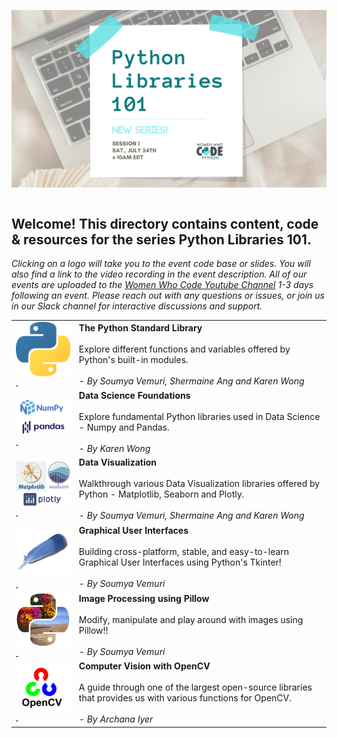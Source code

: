 <a href="https://www.womenwhocode.com"><img alt="Python Libraries 101" align="left" src="images/header.png"></a><br>
<br>
&nbsp;&nbsp;&nbsp;
<br>

## Welcome! This directory contains content, code & resources for the series **Python Libraries 101**.

*Clicking on a logo will take you to the event code base or slides. You will also find a link to the video recording in the event description. All of our events are uploaded to the [Women Who Code Youtube Channel](https://www.youtube.com/channel/UCfMEaBUSABoOsxr7HgSmEdA) 1-3 days following an event. Please reach out with any questions or issues, or join us in our Slack channel for interactive discussions and support.*

<table style= "background-color: transparent; border-color: transparent;">
<tbody>

<tr>
<td style="border: none;" align="left" width="20%"><a href="https://github.com/WomenWhoCode/WWCodePython/tree/master/Python%20Libraries%20Series/Python%20Standard%20Library"><img alt="The Python Standard Library" align="left" src="images/python-stl.png"/>&nbsp;</td>
<td colspan="3"><b>The Python Standard Library</b> 
  <br><br>Explore different functions and variables offered by Python's built-in modules.<br>

  <br> 
<em>- By Soumya Vemuri, Shermaine Ang and Karen Wong </em></td>
</tr>

<tr>
<td style="border: none;" align="left" width="20%"><a href="https://github.com/WomenWhoCode/WWCodePython/tree/master/Python%20Libraries%20Series/Data%20Science%20Foundations"><img alt="Numpy and Pandas" align="left" src="images/datasci.png"/>&nbsp;</td>
<td colspan="3"><b>Data Science Foundations</b> 
  <br><br>Explore fundamental Python libraries used in Data Science - Numpy and Pandas.<br>

  <br> 
<em>- By Karen Wong </em></td>
</tr>

<tr>
<td style="border: none;" align="left" width="20%"><a href="https://github.com/WomenWhoCode/WWCodePython/tree/master/Python%20Libraries%20Series/Data%20Visualization"><img alt="Data Visualization" align="left" src="images/dataviz.png"/>&nbsp;</td>
<td colspan="3"><b>Data Visualization</b> 
  <br><br>Walkthrough various Data Visualization libraries offered by Python - Matplotlib, Seaborn and Plotly.<br>

  <br> 
<em>- By Soumya Vemuri, Shermaine Ang and Karen Wong </em></td>
</tr>

<tr>
<td style="border: none;" align="left" width="20%"><a href="https://github.com/WomenWhoCode/WWCodePython/tree/master/Python%20Libraries%20Series/Graphical%20User%20Interfaces"><img alt="Data Visualization" align="left" src="images/tkinter.png"/>&nbsp;</td>
<td colspan="3"><b>Graphical User Interfaces</b> 
  <br><br>Building cross-platform, stable, and easy-to-learn Graphical User Interfaces using Python's Tkinter!<br>

  <br> 
<em>- By Soumya Vemuri</em></td>
</tr>

<tr>
<td style="border: none;" align="left" width="20%"><a href="https://github.com/WomenWhoCode/WWCodePython/tree/master/Python%20Libraries%20Series/Image%20Processing%20using%20Pillow"><img alt="Pillow" align="left" src="images/pillow.png"/>&nbsp;</td>
<td colspan="3"><b>Image Processing using Pillow</b> 
  <br><br>Modify, manipulate and play around with images using Pillow!!<br>

  <br> 
<em>- By Soumya Vemuri</em></td>
</tr>
<tr>
<td style="border: none;" align="left" width="20%"><a href="https://github.com/WomenWhoCode/WWCodePython/tree/master/Python%20Libraries%20Series/Computer%20Vision%20with%20OpenCV"><img alt="OpenCV" align="left" src="images/opencv.png"/>&nbsp;</td>
<td colspan="3"><b>Computer Vision with OpenCV</b> 
  <br><br>A guide through one of the largest open-source libraries that provides us with various functions for OpenCV.<br>

  <br> 
<em>- By Archana Iyer</em></td>
</tr>
